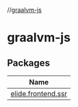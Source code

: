 //[graalvm-js](index.md)

# graalvm-js

## Packages

| Name |
|---|
| [elide.frontend.ssr](graalvm-js/elide.frontend.ssr/index.md) |
